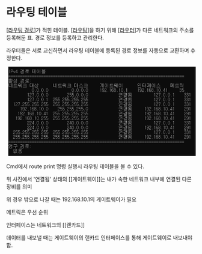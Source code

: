 # 라우팅 테이블

[[라우팅 경로]]가 적힌 테이블.
[[라우팅]]을 하기 위해 [[라우터]]가 다른 네트워크의 주소를 등록해둔 표.
경로 정보를 등록하고 관리한다.

라우터들은 서로 교신하면서 라우팅 테이블에 등록된 경로 정보를 자동으로 교환하며 수정한다.

![라우팅 테이블](../attachments/2022-09-14-17-41-24.png)


Cmd에서 route print 명령 실행시 라우팅 테이블을 볼 수 있다.

위 사진에서 '연결됨' 상태의 [[게이트웨이]]는 내가 속한 네트워크 내부에 연결된 다른 장비를 의미 

위 경우 밖으로 나갈 때는 192.168.10.1의 게이트웨이가 필요 

메트릭은 우선 순위 

인터페이스는 네트워크의 [[랜카드]] 

 

데이터를 내보낼 때는 게이트웨이의 랜카드 인터페이스를 통해 게이트웨이로 내보내야 함.

[//begin]: # "Autogenerated link references for markdown compatibility"
[라우팅 경로]: <라우팅 경로> "라우팅 경로"
[라우팅]: 라우팅 "라우팅"
[라우터]: 라우터 "라우터"
[//end]: # "Autogenerated link references"